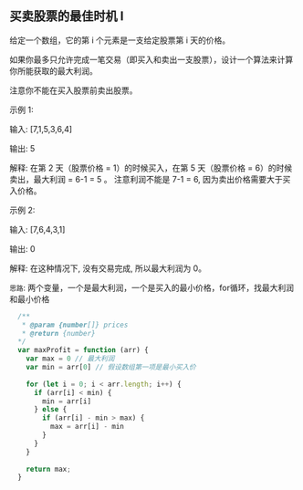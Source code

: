 ## 买卖股票的最佳时机 I

给定一个数组，它的第 i 个元素是一支给定股票第 i 天的价格。

如果你最多只允许完成一笔交易（即买入和卖出一支股票），设计一个算法来计算你所能获取的最大利润。

注意你不能在买入股票前卖出股票。

示例 1:

输入: [7,1,5,3,6,4]

输出: 5

解释: 在第 2 天（股票价格 = 1）的时候买入，在第 5 天（股票价格 = 6）的时候卖出，最大利润 = 6-1 = 5 。
     注意利润不能是 7-1 = 6, 因为卖出价格需要大于买入价格。
     
示例 2:

输入: [7,6,4,3,1]

输出: 0

解释: 在这种情况下, 没有交易完成, 所以最大利润为 0。

`思路`: 两个变量，一个是最大利润，一个是买入的最小价格，for循环，找最大利润和最小价格

```javascript
  /**
   * @param {number[]} prices
   * @return {number}
  */
  var maxProfit = function (arr) {
    var max = 0 // 最大利润
    var min = arr[0] // 假设数组第一项是最小买入价
    
    for (let i = 0; i < arr.length; i++) {
      if (arr[i] < min) {
        min = arr[i]
      } else {
        if (arr[i] - min > max) {
          max = arr[i] - min
        }
      }
    }
    
    return max;
  }
 
```
